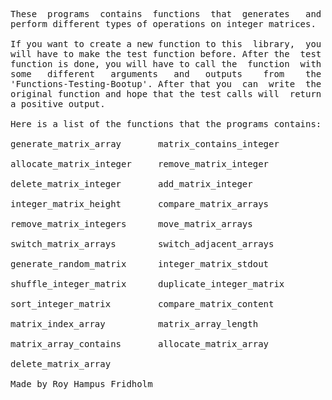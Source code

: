
<pre>
These  programs  contains  functions  that  generates   and
perform different types of operations on integer matrices.

If you want to create a new function to this  library,  you
will have to make the test function before. After the  test
function is done, you will have to call the  function  with
some   different   arguments   and   outputs    from    the
'Functions-Testing-Bootup'. After that you  can  write  the
original function and hope that the test calls will  return
a positive output.

Here is a list of the functions that the programs contains:

generate_matrix_array       matrix_contains_integer

allocate_matrix_integer     remove_matrix_integer

delete_matrix_integer       add_matrix_integer

integer_matrix_height       compare_matrix_arrays

remove_matrix_integers      move_matrix_arrays

switch_matrix_arrays        switch_adjacent_arrays

generate_random_matrix      integer_matrix_stdout

shuffle_integer_matrix      duplicate_integer_matrix

sort_integer_matrix         compare_matrix_content

matrix_index_array          matrix_array_length

matrix_array_contains       allocate_matrix_array

delete_matrix_array

Made by Roy Hampus Fridholm
</pre>
